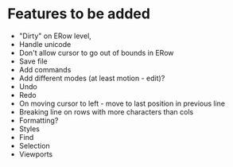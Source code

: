 # Features to be added
- "Dirty" on ERow level,
- Handle unicode
- Don't allow cursor to go out of bounds in ERow
- Save file
- Add commands
- Add different modes (at least motion - edit)?
- Undo
- Redo
- On moving cursor to left - move to last position in previous line
- Breaking line on rows with more characters than cols 
- Formatting?
- Styles
- Find
- Selection
- Viewports
